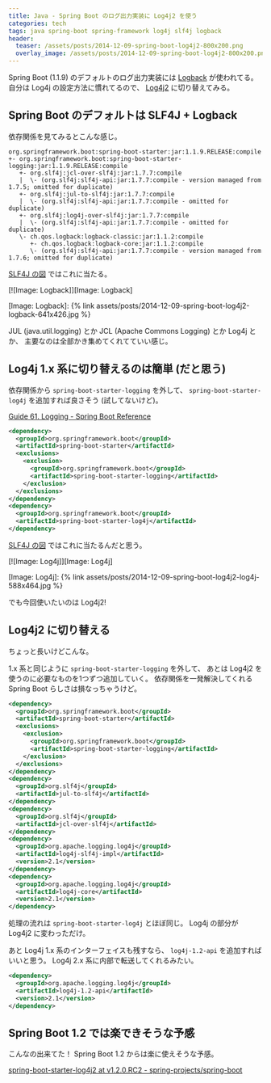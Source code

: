 ```yaml
---
title: Java - Spring Boot のログ出力実装に Log4j2 を使う
categories: tech
tags: java spring-boot spring-framework log4j slf4j logback
header:
  teaser: /assets/posts/2014-12-09-spring-boot-log4j2-800x200.png
  overlay_image: /assets/posts/2014-12-09-spring-boot-log4j2-800x200.png
---
```


Spring Boot (1.1.9) のデフォルトのログ出力実装には [Logback] が使われてる。
自分は Log4j の設定方法に慣れてるので、 [Log4j2] に切り替えてみる。

[Logback]: http://logback.qos.ch
[Log4j2]: http://logging.apache.org/log4j/2.x

<!--more-->

## Spring Boot のデフォルトは SLF4J + Logback

依存関係を見てみるとこんな感じ。

```text
org.springframework.boot:spring-boot-starter:jar:1.1.9.RELEASE:compile
+- org.springframework.boot:spring-boot-starter-logging:jar:1.1.9.RELEASE:compile
   +- org.slf4j:jcl-over-slf4j:jar:1.7.7:compile
   |  \- (org.slf4j:slf4j-api:jar:1.7.7:compile - version managed from 1.7.5; omitted for duplicate)
   +- org.slf4j:jul-to-slf4j:jar:1.7.7:compile
   |  \- (org.slf4j:slf4j-api:jar:1.7.7:compile - omitted for duplicate)
   +- org.slf4j:log4j-over-slf4j:jar:1.7.7:compile
   |  \- (org.slf4j:slf4j-api:jar:1.7.7:compile - omitted for duplicate)
   \- ch.qos.logback:logback-classic:jar:1.1.2:compile
      +- ch.qos.logback:logback-core:jar:1.1.2:compile
      \- (org.slf4j:slf4j-api:jar:1.7.7:compile - version managed from 1.7.6; omitted for duplicate)
```

[SLF4J の図](http://www.slf4j.org/legacy.html) ではこれに当たる。

[![Image: Logback]][Image: Logback]

[Image: Logback]: {% link assets/posts/2014-12-09-spring-boot-log4j2-logback-641x426.jpg %}

JUL (java.util.logging) とか JCL (Apache Commons Logging) とか Log4j とか、
主要なのは全部かき集めてくれてていい感じ。

## Log4j 1.x 系に切り替えるのは簡単 (だと思う)

依存関係から `spring-boot-starter-logging` を外して、
`spring-boot-starter-log4j` を追加すれば良さそう (試してないけど)。

[Guide 61. Logging - Spring Boot Reference](http://docs.spring.io/spring-boot/docs/current/reference/html/howto-logging.html)

```xml
<dependency>
  <groupId>org.springframework.boot</groupId>
  <artifactId>spring-boot-starter</artifactId>
  <exclusions>
    <exclusion>
      <groupId>org.springframework.boot</groupId>
      <artifactId>spring-boot-starter-logging</artifactId>
    </exclusion>
  </exclusions>
</dependency>
<dependency>
  <groupId>org.springframework.boot</groupId>
  <artifactId>spring-boot-starter-log4j</artifactId>
</dependency>
```

[SLF4J の図](http://www.slf4j.org/legacy.html) ではこれに当たるんだと思う。

[![Image: Log4j]][Image: Log4j]

[Image: Log4j]: {% link assets/posts/2014-12-09-spring-boot-log4j2-log4j-588x464.jpg %}

でも今回使いたいのは Log4j2!

## Log4j2 に切り替える

ちょっと長いけどこんな。

1.x 系と同じように `spring-boot-starter-logging` を外して、
あとは Log4j2 を使うのに必要なものを1つずつ追加していく。
依存関係を一発解決してくれる Spring Boot らしさは損なっちゃうけど。

```xml
<dependency>
  <groupId>org.springframework.boot</groupId>
  <artifactId>spring-boot-starter</artifactId>
  <exclusions>
    <exclusion>
      <groupId>org.springframework.boot</groupId>
      <artifactId>spring-boot-starter-logging</artifactId>
    </exclusion>
  </exclusions>
</dependency>
<dependency>
  <groupId>org.slf4j</groupId>
  <artifactId>jul-to-slf4j</artifactId>
</dependency>
<dependency>
  <groupId>org.slf4j</groupId>
  <artifactId>jcl-over-slf4j</artifactId>
</dependency>
<dependency>
  <groupId>org.apache.logging.log4j</groupId>
  <artifactId>log4j-slf4j-impl</artifactId>
  <version>2.1</version>
</dependency>
<dependency>
  <groupId>org.apache.logging.log4j</groupId>
  <artifactId>log4j-core</artifactId>
  <version>2.1</version>
</dependency>
```

処理の流れは `spring-boot-starter-log4j` とほぼ同じ。
Log4j の部分が Log4j2 に変わっただけ。

あと Log4j 1.x 系のインターフェイスも残すなら、
`log4j-1.2-api` を追加すればいいと思う。
Log4j 2.x 系に内部で転送してくれるみたい。

```xml
<dependency>
  <groupId>org.apache.logging.log4j</groupId>
  <artifactId>log4j-1.2-api</artifactId>
  <version>2.1</version>
</dependency>
```

## Spring Boot 1.2 では楽できそうな予感

こんなの出来てた！
Spring Boot 1.2 からは楽に使えそうな予感。

[spring-boot-starter-log4j2 at v1.2.0.RC2 - spring-projects/spring-boot](https://github.com/spring-projects/spring-boot/tree/v1.2.0.RC2/spring-boot-starters/spring-boot-starter-log4j2)
